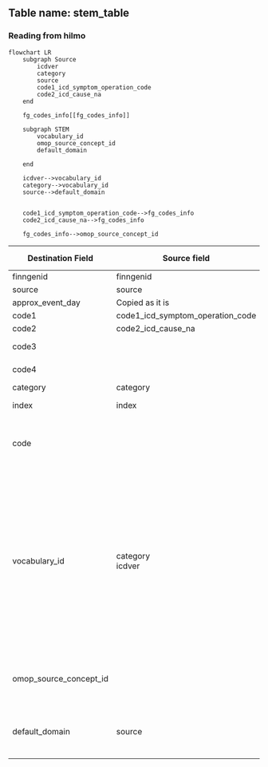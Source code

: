 ## Table name: stem_table



### Reading from hilmo

```mermaid
flowchart LR
    subgraph Source
        icdver
        category
        source
        code1_icd_symptom_operation_code
        code2_icd_cause_na
    end

    fg_codes_info[[fg_codes_info]]

    subgraph STEM
        vocabulary_id
        omop_source_concept_id
        default_domain

    end

    icdver-->vocabulary_id
    category-->vocabulary_id
    source-->default_domain


    code1_icd_symptom_operation_code-->fg_codes_info
    code2_icd_cause_na-->fg_codes_info

    fg_codes_info-->omop_source_concept_id
```

| Destination Field | Source field | Logic | Comment field |
| --- | --- | --- | --- |
| finngenid | finngenid | Copied as it is | Copied |
| source | source |  Copied as it is | Copied |
| approx_event_day | Copied as it is | Copied |
| code1 | code1_icd_symptom_operation_code | Copied as it is | Copied |
| code2 | code2_icd_cause_na | Copied as it is | Copied |
| code3 | | Set NULL for all | Info not available   |
| code4 | | Set NULL for all | Info not available   |
| category | category | Copied as it is | Copied |
| index | index | | Copied as it is | Copied |
| code |  |`code` from fg_codes_info where `vocabulary_id`=`vocabulary_id` `code1`=`fg_code1` and `code2`=`fg_code2` | Calcualted|
| vocabulary_id | category<br>icdver |  If `category` starts with "ICD" and `icdver` equals "10" then `vocabulary_id` is "ICD10fi" <br> If `category` starts with "ICD" and `icdver` equals "9" then `vocabulary_id` is "ICD9fi" <br> If `category` starts with "ICD" and `icdver` equals "8" then `vocabulary_id` is "ICD8fi" <br> If `category` starts with "NOM" or "MOP" then `vocabulary_id` is "NCSPfi" <br> If `category` starts with "FHL" then `vocabulary_id` is "FHL"  <br> If `category` starts with "HPO" then `vocabulary_id` is "HPO" <br> If `category` starts with "HPN" then `vocabulary_id` is "HPN" | Calculated |
| omop_source_concept_id | | `omop_concept_id` from fg_codes_info where `vocabulary_id`=`vocabulary_id` `code1`=`fg_code1` and `code2`=`fg_code2` | Calculated|
| default_domain | source | If `source` equals "OPER_IN" or "OPER_OUT" then `default_domain` is "procedure" <br> otherwise is "condition"| Calculated |

